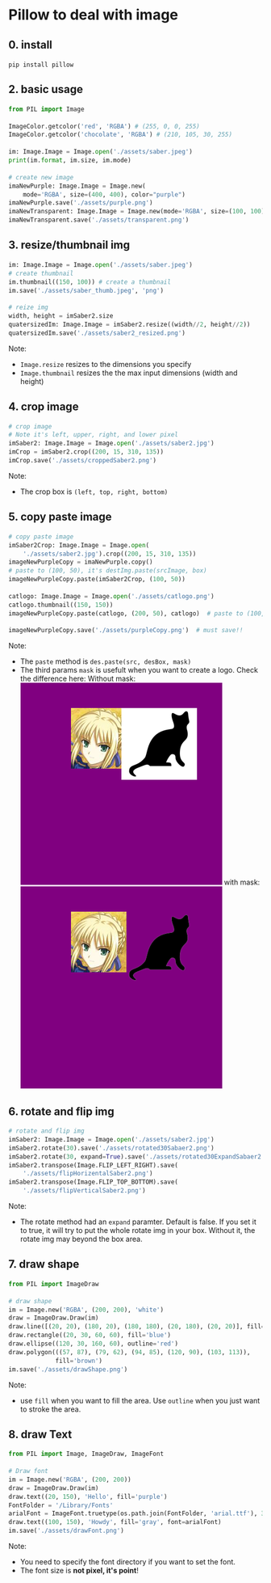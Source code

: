 # Pillow to deal with image

## 0. install

`pip install pillow`

## 2. basic usage

```python
from PIL import Image

ImageColor.getcolor('red', 'RGBA') # (255, 0, 0, 255)
ImageColor.getcolor('chocolate', 'RGBA') # (210, 105, 30, 255)

im: Image.Image = Image.open('./assets/saber.jpeg')
print(im.format, im.size, im.mode)

# create new image
imaNewPurple: Image.Image = Image.new(
    mode='RGBA', size=(400, 400), color="purple")
imaNewPurple.save('./assets/purple.png')
imaNewTransparent: Image.Image = Image.new(mode='RGBA', size=(100, 100))
imaNewTransparent.save('./assets/transparent.png')
```

## 3. resize/thumbnail img

```python
im: Image.Image = Image.open('./assets/saber.jpeg')
# create thumbnail
im.thumbnail((150, 100)) # create a thumbnail
im.save('./assets/saber_thumb.jpeg', 'png')

# reize img
width, height = imSaber2.size
quatersizedIm: Image.Image = imSaber2.resize((width//2, height//2))
quatersizedIm.save('./assets/saber2_resized.png')
```

Note:

-   `Image.resize` resizes to the dimensions you specify
-   `Image.thumbnail` resizes the the max input dimensions (width and height)

## 4. crop image

```python
# crop image
# Note it's left, upper, right, and lower pixel
imSaber2: Image.Image = Image.open('./assets/saber2.jpg')
imCrop = imSaber2.crop((200, 15, 310, 135))
imCrop.save('./assets/croppedSaber2.png')
```

Note:
- The crop box is `(left, top, right, bottom)`

## 5. copy paste image

```python
# copy paste image
imSaber2Crop: Image.Image = Image.open(
    './assets/saber2.jpg').crop((200, 15, 310, 135))
imageNewPurpleCopy = imaNewPurple.copy()
# paste to (100, 50), it's destImg.paste(srcImage, box)
imageNewPurpleCopy.paste(imSaber2Crop, (100, 50))

catlogo: Image.Image = Image.open('./assets/catlogo.png')
catlogo.thumbnail((150, 150))
imageNewPurpleCopy.paste(catlogo, (200, 50), catlogo)  # paste to (100, 50)

imageNewPurpleCopy.save('./assets/purpleCopy.png')  # must save!!
```

Note:
-   The `paste` method is `des.paste(src, desBox, mask)`
-   The third params `mask` is usefult when you want to create a logo. Check the difference here: 
Without mask:
![without mask](./assets/PICPasteWithoutMask.png)
with mask:
![with mask](./assets/PICPasteWithMask.png)


## 6. rotate and flip img

```python
# rotate and flip img
imSaber2: Image.Image = Image.open('./assets/saber2.jpg')
imSaber2.rotate(30).save('./assets/rotated30Sabaer2.png')
imSaber2.rotate(30, expand=True).save('./assets/rotated30ExpandSabaer2.png')
imSaber2.transpose(Image.FLIP_LEFT_RIGHT).save(
    './assets/flipHorizentalSaber2.png')
imSaber2.transpose(Image.FLIP_TOP_BOTTOM).save(
    './assets/flipVerticalSaber2.png')
```

Note:
-   The rotate method had an `expand` paramter. Default is false. If you set it to true, it will try to put the whole rotate img in your box. Without it, the rotate img may beyond the box area.


## 7. draw shape

```python
from PIL import ImageDraw

# draw shape
im = Image.new('RGBA', (200, 200), 'white')
draw = ImageDraw.Draw(im)
draw.line([(20, 20), (180, 20), (180, 180), (20, 180), (20, 20)], fill='black')
draw.rectangle((20, 30, 60, 60), fill='blue')
draw.ellipse((120, 30, 160, 60), outline='red')
draw.polygon(((57, 87), (79, 62), (94, 85), (120, 90), (103, 113)),
             fill='brown')
im.save('./assets/drawShape.png')
```

Note:

- use `fill` when you want to fill the area. Use `outline` when you just want to stroke the area.


## 8. draw Text

```python
from PIL import Image, ImageDraw, ImageFont

# Draw font
im = Image.new('RGBA', (200, 200))
draw = ImageDraw.Draw(im)
draw.text((20, 150), 'Hello', fill='purple')
FontFolder = '/Library/Fonts'
arialFont = ImageFont.truetype(os.path.join(FontFolder, 'arial.ttf'), 32)
draw.text((100, 150), 'Howdy', fill='gray', font=arialFont)
im.save('./assets/drawFont.png')
```

Note:
-   You need to specify the font directory if you want to set the font.
-   The font size is **not pixel, it's point**!